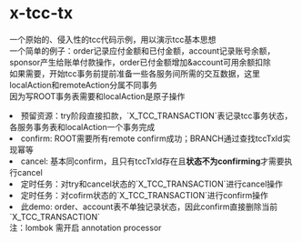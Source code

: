 # x-tcc-tx

一个原始的、侵入性的tcc代码示例，用以演示tcc基本思想</br>
一个简单的例子：order记录应付金额和已付金额，account记录账号余额，sponsor产生给账单付款操作，order已付金额增加&account可用余额扣除<br>
如果需要，开始tcc事务前提前准备一些各服务间所需的交互数据，这里localAction和remoteAction分属不同事务<br>
因为写ROOT事务表需要和localAction是原子操作
<li>预留资源：try阶段直接扣款，`X_TCC_TRANSACTION`表记录tcc事务状态，各服务事务表和localAction一个事务完成</li>
<li>confirm: ROOT需要所有remote confirm成功；BRANCH通过查找tccTxId实现幂等</li>
<li>cancel: 基本同confirm，且只有tccTxId存在且<b>状态不为confirming</b>才需要执行cancel</li>
<li>定时任务：对try和cancel状态的`X_TCC_TRANSACTION`进行cancel操作</li>
<li>定时任务：对cofirm状态的`X_TCC_TRANSACTION`进行confirm操作</li>
<li>此demo: order、account表不单独记录状态，因此confirm直接删除当前`X_TCC_TRANSACTION`</li>
注：lombok 需开启 annotation processor